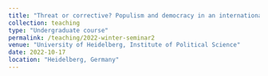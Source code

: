 ```yaml
---
title: "Threat or corrective? Populism and democracy in an international comparative perspective (Seminar, taught in German, Winter 2022/23)"
collection: teaching
type: "Undergraduate course"
permalink: /teaching/2022-winter-seminar2
venue: "University of Heidelberg, Institute of Political Science"
date: 2022-10-17
location: "Heidelberg, Germany"
---
```

